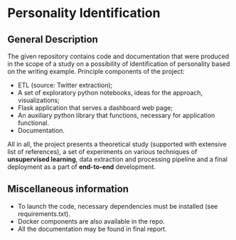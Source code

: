 # Personality Identification

## General Description

The given repository contains code and documentation that were produced in the scope of a study on a possibility of identification of personality based on the writing example. Principle components of the project:

* ETL (source: Twitter extraction);
* A set of exploratory python notebooks, ideas for the approach, visualizations;
* Flask application that serves a dashboard web page;
* An auxiliary python library that functions, necessary for application functional.
* Documentation.

All in all, the project presents a theoretical study (supported with extensive list of references), a set of experiments on various techniques of **unsupervised learning**, data extraction and processing pipeline and a final deployment as a part of **end-to-end** development.

## Miscellaneous information

- To launch the code, necessary dependencies must be installed (see requirements.txt).
- Docker components are also available in the repo.
- All the documentation may be found in final report.

